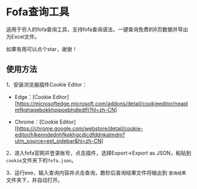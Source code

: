 # Fofa查询工具

适用于穷人的fofa查询工具，支持fofa查询语法，一键查询免费的6页数据并导出为Excel文件。

如果有用可以点个star，谢谢！


## 使用方法

1、安装浏览器插件Cookie Editor：

- Edge：[Cookie Editor][https://microsoftedge.microsoft.com/addons/detail/cookieeditor/neaplmfkghagebokkhpjpoebhdledlfi?hl=zh-CN]

- Chrome：[Cookie Editor][https://chrome.google.com/webstore/detail/cookie-editor/hlkenndednhfkekhgcdicdfddnkalmdm?utm_source=ext_sidebar&hl=zh-CN]

2、进入fofa官网并登录账号，点击插件，选择Export->Export as JSON，粘贴到`cookie`文件夹下的`fofa.json`。

3、运行exe，输入查询内容并点击查询，数秒后查询结果文件将输出到 `查询结果 `文件夹下，并自动打开。